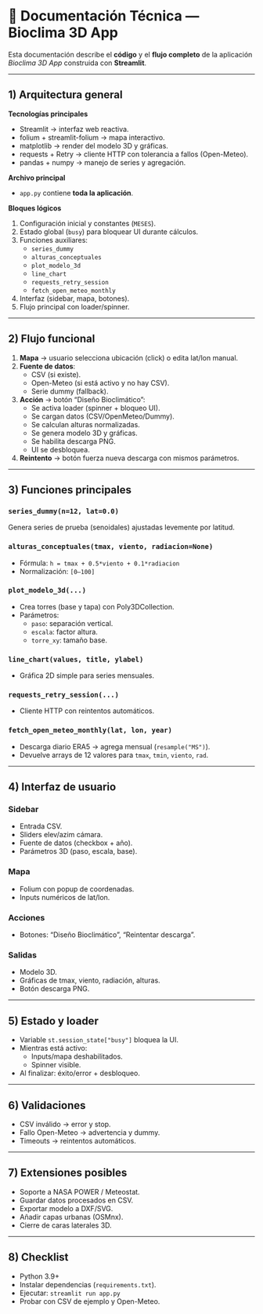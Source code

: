 # 📘 Documentación Técnica — Bioclima 3D App

Esta documentación describe el **código** y el **flujo completo** de la aplicación *Bioclima 3D App* construida con **Streamlit**.

---

## 1) Arquitectura general

**Tecnologías principales**
- Streamlit → interfaz web reactiva.
- folium + streamlit-folium → mapa interactivo.
- matplotlib → render del modelo 3D y gráficas.
- requests + Retry → cliente HTTP con tolerancia a fallos (Open-Meteo).
- pandas + numpy → manejo de series y agregación.

**Archivo principal**
- `app.py` contiene **toda la aplicación**.

**Bloques lógicos**
1. Configuración inicial y constantes (`MESES`).
2. Estado global (`busy`) para bloquear UI durante cálculos.
3. Funciones auxiliares:
   - `series_dummy`
   - `alturas_conceptuales`
   - `plot_modelo_3d`
   - `line_chart`
   - `requests_retry_session`
   - `fetch_open_meteo_monthly`
4. Interfaz (sidebar, mapa, botones).
5. Flujo principal con loader/spinner.

---

## 2) Flujo funcional

1. **Mapa** → usuario selecciona ubicación (click) o edita lat/lon manual.
2. **Fuente de datos**:
   - CSV (si existe).
   - Open-Meteo (si está activo y no hay CSV).
   - Serie dummy (fallback).
3. **Acción** → botón “Diseño Bioclimático”:
   - Se activa loader (spinner + bloqueo UI).
   - Se cargan datos (CSV/OpenMeteo/Dummy).
   - Se calculan alturas normalizadas.
   - Se genera modelo 3D y gráficas.
   - Se habilita descarga PNG.
   - UI se desbloquea.
4. **Reintento** → botón fuerza nueva descarga con mismos parámetros.

---

## 3) Funciones principales

### `series_dummy(n=12, lat=0.0)`
Genera series de prueba (senoidales) ajustadas levemente por latitud.

### `alturas_conceptuales(tmax, viento, radiacion=None)`
- Fórmula: `h = tmax + 0.5*viento + 0.1*radiacion`
- Normalización: `[0–100]`

### `plot_modelo_3d(...)`
- Crea torres (base y tapa) con Poly3DCollection.
- Parámetros:
  - `paso`: separación vertical.
  - `escala`: factor altura.
  - `torre_xy`: tamaño base.

### `line_chart(values, title, ylabel)`
- Gráfica 2D simple para series mensuales.

### `requests_retry_session(...)`
- Cliente HTTP con reintentos automáticos.

### `fetch_open_meteo_monthly(lat, lon, year)`
- Descarga diario ERA5 → agrega mensual (`resample("MS")`).
- Devuelve arrays de 12 valores para `tmax`, `tmin`, `viento`, `rad`.

---

## 4) Interfaz de usuario

### Sidebar
- Entrada CSV.
- Sliders elev/azim cámara.
- Fuente de datos (checkbox + año).
- Parámetros 3D (paso, escala, base).

### Mapa
- Folium con popup de coordenadas.
- Inputs numéricos de lat/lon.

### Acciones
- Botones: “Diseño Bioclimático”, “Reintentar descarga”.

### Salidas
- Modelo 3D.
- Gráficas de tmax, viento, radiación, alturas.
- Botón descarga PNG.

---

## 5) Estado y loader

- Variable `st.session_state["busy"]` bloquea la UI.
- Mientras está activo:
  - Inputs/mapa deshabilitados.
  - Spinner visible.
- Al finalizar: éxito/error + desbloqueo.

---

## 6) Validaciones

- CSV inválido → error y stop.
- Fallo Open-Meteo → advertencia y dummy.
- Timeouts → reintentos automáticos.

---

## 7) Extensiones posibles

- Soporte a NASA POWER / Meteostat.
- Guardar datos procesados en CSV.
- Exportar modelo a DXF/SVG.
- Añadir capas urbanas (OSMnx).
- Cierre de caras laterales 3D.

---

## 8) Checklist

- Python 3.9+
- Instalar dependencias (`requirements.txt`).
- Ejecutar: `streamlit run app.py`
- Probar con CSV de ejemplo y Open-Meteo.
